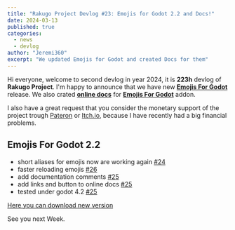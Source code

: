```yaml
---
title: "Rakugo Project Devlog #23: Emojis for Godot 2.2 and Docs!"
date: 2024-03-13
published: true
categories:
  - news
  - devlog
author: "Jeremi360"
excerpt: "We updated Emojis for Godot and created Docs for them"
---
```


Hi everyone, welcome to second devlog in year 2024,
it is **223h** devlog of **Rakugo Project**.
I'm happy to announce that we have new [**Emojis For Godot**] release.
We also crated **[online docs]** for [**Emojis For Godot**] addon.

I also have a great request that you consider the monetary support of the project trough
[Pateron] or [Itch.io], because I have recently had a big financial problems.

## Emojis For Godot 2.2
 - short aliases for emojis now are working again [#24]
 - faster reloading emojis [#26]
 - add documentation comments [#25]
 - add links and button to online docs [#25]
 - tested under godot 4.2 [#25]

[Here you can download new version]

See you next Week.

[Pateron]:https://www.patreon.com/rakguoteam
[Itch.io]:https://jeremi360x.itch.io/rakugo
[#24]:https://github.com/rakugoteam/Emojis-For-Godot/pull/24
[#25]:https://github.com/rakugoteam/Emojis-For-Godot/pull/25
[#26]:https://github.com/rakugoteam/Emojis-For-Godot/pull/26
[Here you can download new version]:https://github.com/rakugoteam/Emojis-For-Godot/releases/latest
[**Emojis For Godot**]:/addons/emojis-for-godot
[online docs]: https://rakugoteam.github.io/emojis-docs/